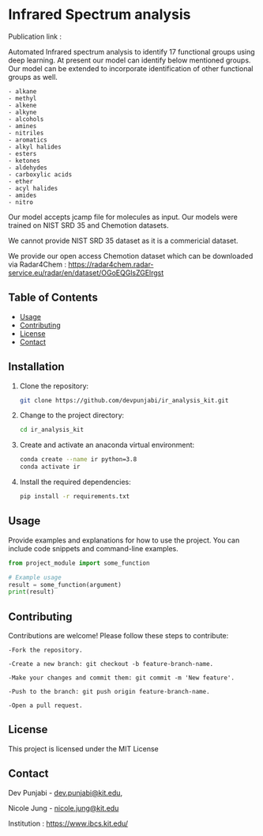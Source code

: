 # Infrared Spectrum analysis

Publication link : 

Automated Infrared spectrum analysis to identify 17 functional groups using deep learning. 
At present our model can identify below mentioned groups. 
Our model can be extended to incorporate identification of other functional groups as well.

    - alkane
    - methyl
    - alkene
    - alkyne
    - alcohols
    - amines
    - nitriles
    - aromatics
    - alkyl halides
    - esters
    - ketones
    - aldehydes
    - carboxylic acids
    - ether
    - acyl halides
    - amides
    - nitro

Our model accepts jcamp file for molecules as input. Our models were trained on NIST SRD 35 and Chemotion datasets.

We cannot provide NIST SRD 35 dataset as it is a commericial dataset. 

We provide our open access Chemotion dataset which can be downloaded via Radar4Chem : 
https://radar4chem.radar-service.eu/radar/en/dataset/OGoEQGlsZGElrgst


## Table of Contents

- [Usage](#usage)
- [Contributing](#contributing)
- [License](#license)
- [Contact](#contact)

## Installation

1. Clone the repository:

    ```sh
    git clone https://github.com/devpunjabi/ir_analysis_kit.git
    ```

2. Change to the project directory:

    ```sh
    cd ir_analysis_kit
    ```

3. Create and activate an anaconda virtual environment:

    ```sh
    conda create --name ir python=3.8
    conda activate ir

    ```

4. Install the required dependencies:

    ```sh
    pip install -r requirements.txt
    ```

## Usage

Provide examples and explanations for how to use the project. You can include code snippets and command-line examples.

```python
from project_module import some_function

# Example usage
result = some_function(argument)
print(result)

```

## Contributing

Contributions are welcome! Please follow these steps to contribute:

    -Fork the repository.

    -Create a new branch: git checkout -b feature-branch-name.

    -Make your changes and commit them: git commit -m 'New feature'.

    -Push to the branch: git push origin feature-branch-name.

    -Open a pull request.


## License

This project is licensed under the MIT License


## Contact

Dev Punjabi - dev.punjabi@kit.edu,

Nicole Jung - nicole.jung@kit.edu

Institution : https://www.ibcs.kit.edu/